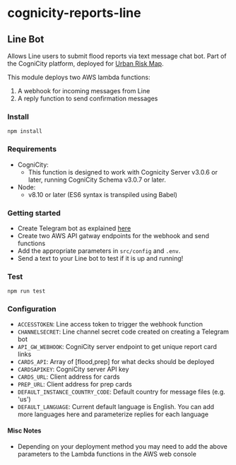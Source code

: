 # cognicity-reports-line

## Line Bot
Allows Line users to submit flood reports via text message chat bot.
Part of the CogniCity platform, deployed for [Urban Risk Map](https://riskmap.us).

This module deploys two AWS lambda functions:
1. A webhook for incoming messages from Line
2. A reply function to send confirmation messages

### Install
`npm install`

### Requirements
- CogniCity:
    * This function is designed to work with Cognicity Server v3.0.6 or later, running CogniCity Schema v3.0.7 or later.
- Node:
    * v8.10 or later (ES6 syntax is transpiled using Babel)

### Getting started
* Create Telegram bot as explained [here](https://line.github.io/line-bot-sdk-nodejs/#getting-started)
* Create two AWS API gatway endpoints for the webhook and send functions
* Add the appropriate parameters in `src/config` and `.env`.
* Send a text to your Line bot to test if it is up and running!


### Test
`npm run test`

### Configuration
* `ACCESSTOKEN`: Line access token to trigger the webhook function
* `CHANNELSECRET`: Line channel secret code created on creating a Telegram bot
* `API_GW_WEBHOOK`: CogniCity server endpoint to get unique report card links
* `CARDS_API`: Array of [flood,prep] for what decks should be deployed
* `CARDSAPIKEY`: CogniCity server API key
* `CARDS_URL`: Client address for cards
* `PREP_URL`: Client address for prep cards
* `DEFAULT_INSTANCE_COUNTRY_CODE`: Default country for message files (e.g. 'us')
* `DEFAULT_LANGUAGE`: Current default language is English. You can add more languages here and parameterize replies for each language


#### Misc Notes
- Depending on your deployment method you may need to add the above parameters to the Lambda functions in the AWS web console
